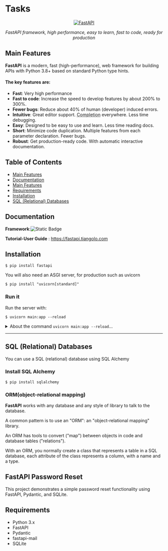 # Tasks
<p align="center">
  <a href="https://fastapi.tiangolo.com"><img src="https://fastapi.tiangolo.com/img/logo-margin/logo-teal.png" alt="FastAPI"></a>
</p>
<p align="center">
    <em>FastAPI framework, high performance, easy to learn, fast to code, ready for production</em>
</p>

## Main Features
**FastAPI** is a modern, fast (high-performance), web framework for building APIs with Python 3.8+ based on standard Python type hints.

#### The key features are:

* **Fast**: Very high performance
* **Fast to code**: Increase the speed to develop features by about 200% to 300%. 
* **Fewer bugs**: Reduce about 40% of human (developer) induced errors. 
* **Intuitive**: Great editor support. <abbr title="also known as auto-complete, autocompletion, IntelliSense">Completion</abbr> everywhere. Less time debugging.
* **Easy**: Designed to be easy to use and learn. Less time reading docs.
* **Short**: Minimize code duplication. Multiple features from each parameter declaration. Fewer bugs.
* **Robust**: Get production-ready code. With automatic interactive documentation.

## Table of Contents
- [Main Features](#main-features)
- [Documentation](#documentation)
- [Main Features](#main-features)
- [Requirements](#requirements)
- [Installation](#installation)
- [SQL (Relational) Databases](#sql-relational-databases)



## Documentation
**Framework**:![Static Badge](https://img.shields.io/badge/FastAPI-%2318c482?style=plastic)

**Tutorial-User Guide** : <a href="https://fastapi.tiangolo.com" target="_blank">https://fastapi.tiangolo.com</a>

## Installation

<div class="termy">

```console
$ pip install fastapi
```
</div>

You will also need an ASGI server, for production such as uvicorn

<div class="termy">
  
```console
$ pip install "uvicorn[standard]"
```
</div>

### Run it

Run the server with:

<div class="termy">

```console
$ uvicorn main:app --reload
```
</div>

<details> 
<summary>About the command <code>uvicorn main:app --reload</code>...</summary>

The command `uvicorn main:app` refers to:

* `main`: the file `main.py` (the Python "module").
* `app`: the object created inside of `main.py` with the line `app = FastAPI()`.
* `--reload`: make the server restart after code changes. Only do this for development.

</details>

***

## SQL (Relational) Databases
You can use a SQL (relational) database using SQL Alchemy
### Install SQL Alchemy
<div class="termy">
  
```console
$ pip install sqlalchemy
```
</div>

### ORM(object-relational mapping)
**FastAPI** works with any database and any style of library to talk to the database.

A common pattern is to use an "ORM": an "object-relational mapping" library.

An ORM has tools to convert ("map") between objects in code and database tables ("relations").

With an ORM, you normally create a class that represents a table in a SQL database, each attribute of the class represents a column, with a name and a type.

## FastAPI Password Reset

This project demonstrates a simple password reset functionality using FastAPI, Pydantic, and SQLite.

## Requirements

- Python 3.x
- FastAPI
- Pydantic
- fastapi-mail
- SQLite
